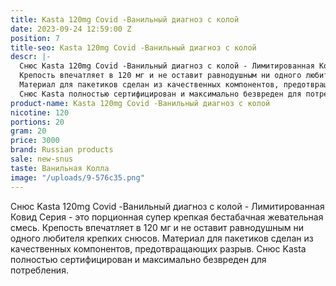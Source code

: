 ```yaml
---
title: Kasta 120mg Covid -Ванильный диагноз с колой
date: 2023-09-24 12:59:00 Z
position: 7
title-seo: Kasta 120mg Covid -Ванильный диагноз с колой
descr: |-
  Снюс Kasta 120mg Covid -Ванильный диагноз с колой - Лимитированная Ковид Серия - это порционная супер крепкая бестабачная жевательная смесь.
  Крепость впечатляет в 120 мг и не оставит равнодушным ни одного любителя крепких снюсов.
  Материал для пакетиков сделан из качественных компонентов, предотвращающих разрыв.
  Снюс Kasta полностью сертифицирован и максимально безвреден для потребления.
product-name: Kasta 120mg Covid -Ванильный диагноз с колой
nicotine: 120
portions: 20
gram: 20
price: 3000
brand: Russian products
sale: new-snus
taste: Ванильная Колла
image: "/uploads/9-576c35.png"
---
```


Снюс Kasta 120mg Covid -Ванильный диагноз с колой - Лимитированная Ковид Серия - это порционная супер крепкая бестабачная жевательная смесь.
Крепость впечатляет в 120 мг и не оставит равнодушным ни одного любителя крепких снюсов.
Материал для пакетиков сделан из качественных компонентов, предотвращающих разрыв.
Снюс Kasta полностью сертифицирован и максимально безвреден для потребления.